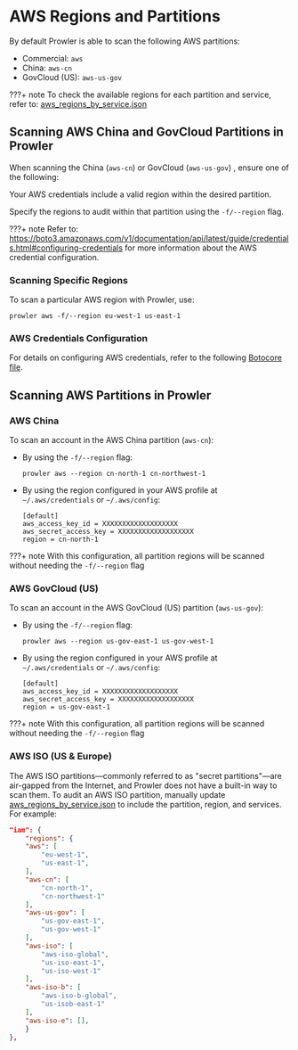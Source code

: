 # AWS Regions and Partitions

By default Prowler is able to scan the following AWS partitions:

- Commercial: `aws`
- China: `aws-cn`
- GovCloud (US): `aws-us-gov`

???+ note
    To check the available regions for each partition and service, refer to: [aws\_regions\_by\_service.json](https://github.com/prowler-cloud/prowler/blob/master/prowler/providers/aws/aws_regions_by_service.json)

## Scanning AWS China and GovCloud Partitions in Prowler

When scanning the China (`aws-cn`) or GovCloud (`aws-us-gov`) , ensure one of the following:

Your AWS credentials include a valid region within the desired partition.

Specify the regions to audit within that partition using the `-f/--region` flag.

???+ note
    Refer to: https://boto3.amazonaws.com/v1/documentation/api/latest/guide/credentials.html#configuring-credentials for more information about the AWS credential configuration.

### Scanning Specific Regions

To scan a particular AWS region with Prowler, use:

```console
prowler aws -f/--region eu-west-1 us-east-1
```

### AWS Credentials Configuration

For details on configuring AWS credentials, refer to the following [Botocore](https://github.com/boto/botocore) [file](https://github.com/boto/botocore/blob/22a19ea7c4c2c4dd7df4ab8c32733cba0c7597a4/botocore/data/partitions.json).

## Scanning AWS Partitions in Prowler

### AWS China

To scan an account in the AWS China partition (`aws-cn`):

- By using the `-f/--region` flag:

    ```
    prowler aws --region cn-north-1 cn-northwest-1
    ```

- By using the region configured in your AWS profile at `~/.aws/credentials` or `~/.aws/config`:

    ```
    [default]
    aws_access_key_id = XXXXXXXXXXXXXXXXXXX
    aws_secret_access_key = XXXXXXXXXXXXXXXXXXX
    region = cn-north-1
    ```

???+ note
    With this configuration, all partition regions will be scanned without needing the `-f/--region` flag

### AWS GovCloud (US)

To scan an account in the AWS GovCloud (US) partition (`aws-us-gov`):

- By using the `-f/--region` flag:

    ```
    prowler aws --region us-gov-east-1 us-gov-west-1
    ```

- By using the region configured in your AWS profile at `~/.aws/credentials` or `~/.aws/config`:

    ```
    [default]
    aws_access_key_id = XXXXXXXXXXXXXXXXXXX
    aws_secret_access_key = XXXXXXXXXXXXXXXXXXX
    region = us-gov-east-1
    ```

???+ note
    With this configuration, all partition regions will be scanned without needing the `-f/--region` flag

### AWS ISO (US \& Europe)

The AWS ISO partitions—commonly referred to as "secret partitions"—are air-gapped from the Internet, and Prowler does not have a built-in way to scan them. To audit an AWS ISO partition, manually update [aws\_regions\_by\_service.json](https://github.com/prowler-cloud/prowler/blob/master/prowler/providers/aws/aws_regions_by_service.json) to include the partition, region, and services. For example:

```json
"iam": {
    "regions": {
    "aws": [
        "eu-west-1",
        "us-east-1",
    ],
    "aws-cn": [
        "cn-north-1",
        "cn-northwest-1"
    ],
    "aws-us-gov": [
        "us-gov-east-1",
        "us-gov-west-1"
    ],
    "aws-iso": [
        "aws-iso-global",
        "us-iso-east-1",
        "us-iso-west-1"
    ],
    "aws-iso-b": [
        "aws-iso-b-global",
        "us-isob-east-1"
    ],
    "aws-iso-e": [],
    }
},
```
